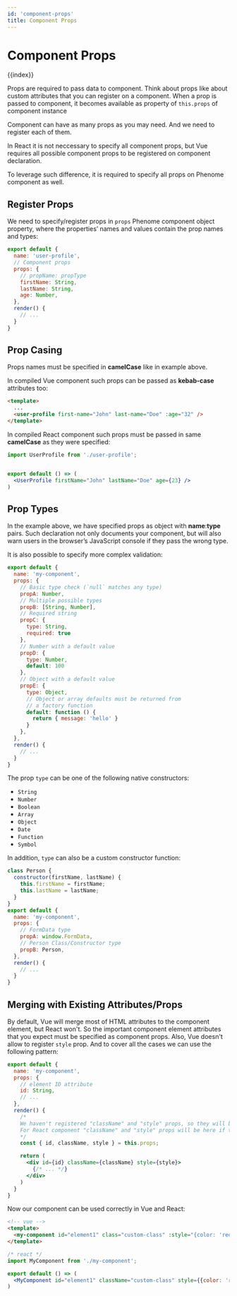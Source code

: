 ```yaml
---
id: 'component-props'
title: Component Props
---
```

# Component Props

{{index}}

Props are required to pass data to component. Think about props like about custom attributes that you can register on a component. When a prop is passed to component, it becomes available as property of `this.props` of component instance

Component can have as many props as you may need. And we need to register each of them.

<div class="important-note">
  <p>In React it is not neccessary to specify all component props, but Vue requires all possible component props to be registered on component declaration.</p>
  <p>To leverage such difference, it is required to specify all props on Phenome component as well.</p>
</div>

## Register Props

We need to specify/register props in `props` Phenome component object property, where the properties’ names and values contain the prop names and types:

```jsx
export default {
  name: 'user-profile',
  // Component props
  props: {
    // propName: propType
    firstName: String,
    lastName: String,
    age: Number,
  },
  render() {
    // ...
  }
}
```

## Prop Casing

Props names must be specified in **camelCase** like in example above.

In compiled Vue component such props can be passed as **kebab-case** attributes too:

```html
<template>
  ...
  <user-profile first-name="John" last-name="Doe" :age="32" />
</template>
```

In compiled React component such props must be passed in same **camelCase** as they were specified:

```jsx
import UserProfile from './user-profile';


export default () => (
  <UserProfile firstName="John" lastName="Doe" age={23} />
)
```

## Prop Types

In the example above, we have specified props as object with **name**:**type** pairs. Such declaration not only documents your component, but will also warn users in the browser’s JavaScript console if they pass the wrong type.

It is also possible to specify more complex validation:

```jsx
export default {
  name: 'my-component',
  props: {
    // Basic type check (`null` matches any type)
    propA: Number,
    // Multiple possible types
    propB: [String, Number],
    // Required string
    propC: {
      type: String,
      required: true
    },
    // Number with a default value
    propD: {
      type: Number,
      default: 100
    },
    // Object with a default value
    propE: {
      type: Object,
      // Object or array defaults must be returned from
      // a factory function
      default: function () {
        return { message: 'hello' }
      }
    },
  },
  render() {
    // ...
  }
}
```

The prop `type` can be one of the following native constructors:

* `String`
* `Number`
* `Boolean`
* `Array`
* `Object`
* `Date`
* `Function`
* `Symbol`

In addition, `type` can also be a custom constructor function:

```jsx
class Person {
  constructor(firstName, lastName) {
    this.firstName = firstName;
    this.lastName = lastName;
  }
}
export default {
  name: 'my-component',
  props: {
    // FormData type
    propA: window.FormData,
    // Person Class/Constructor type
    propB: Person,
  },
  render() {
    // ...
  }
}
```

## Merging with Existing Attributes/Props

By default, Vue will merge most of HTML attributes to the component element, but React won't. So the important component element attributes that you expect must be specified as component props. Also, Vue doesn't allow to register `style` prop. And to cover all the cases we can use the following pattern:

```jsx
export default {
  name: 'my-component',
  props: {
    // element ID attribute
    id: String,
    // ...
  },
  render() {
    /*
    We haven't registered "className" and "style" props, so they will be ignored by Vue component and merged automatically to component element.
    For React component "className" and "style" props will be here if they passed.
    */
    const { id, className, style } = this.props;

    return (
      <div id={id} className={className} style={style}>
        {/* ... */}
      </div>
    )
  }
}
```

Now our component can be used correctly in Vue and React:

```html
<!-- vue -->
<template>
  <my-component id="element1" class="custom-class" :style="{color: 'red'}"></my-component>
</template>
```

```jsx
/* react */
import MyComponent from './my-component';

export default () => (
  <MyComponent id="element1" className="custom-class" style={{color: 'red'}}/>
)
```